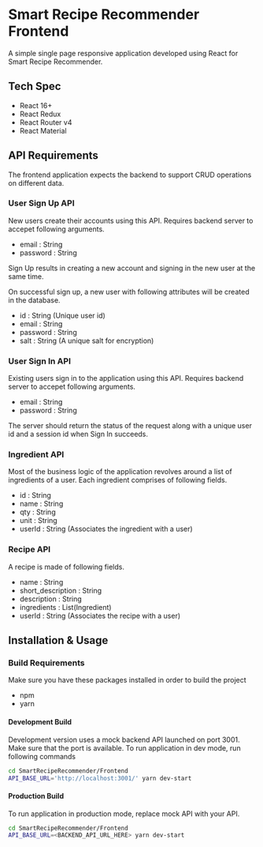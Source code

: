 # Smart Recipe Recommender Frontend

A simple single page responsive application developed using React for Smart Recipe Recommender.

## Tech Spec

* React 16+
* React Redux 
* React Router v4
* React Material

## API Requirements

The frontend application expects the backend to support CRUD operations on different data. 

### User Sign Up API

New users create their accounts using this API. Requires backend server to accepet following arguments.

* email : String
* password : String

Sign Up results in creating a new account and signing in the new user at the same time.

On successful sign up, a new user with following attributes will be created in the database.

* id : String (Unique user id)
* email : String
* password : String
* salt : String (A unique salt for encryption)

### User Sign In API

Existing users sign in to the application using this API. Requires backend server to accepet following arguments.

* email : String
* password  : String

The server should return the status of the request along with a unique user id and a session id when Sign In succeeds.

### Ingredient API

Most of the business logic of the application revolves around a list of ingredients of a user. Each ingredient comprises of following fields.

* id : String
* name : String
* qty : String
* unit : String
* userId : String (Associates the ingredient with a user)

### Recipe API

A recipe is made of following fields.

* name : String
* short_description : String
* description : String
* ingredients : List(Ingredient)
* userId : String (Associates the recipe with a user)

## Installation & Usage

### Build Requirements

Make sure you have these packages installed in order to build the project

* npm
* yarn

#### Development Build

Development version uses a mock backend API launched on port 3001. Make sure that the port is available. To run application in dev mode, run following commands

```bash
cd SmartRecipeRecommender/Frontend
API_BASE_URL='http://localhost:3001/' yarn dev-start
```

#### Production Build

To run application in production mode, replace mock API with your API. 

```bash
cd SmartRecipeRecommender/Frontend
API_BASE_URL=<BACKEND_API_URL_HERE> yarn dev-start
```